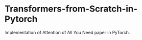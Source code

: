 # Transformers-from-Scratch-in-Pytorch
Implementation of Attention of All You Need paper in PyTorch.
